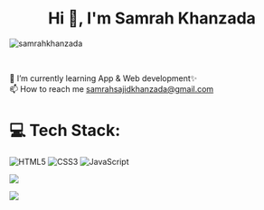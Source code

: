 <h1 align="center">Hi 👋, I'm Samrah Khanzada</h1>

<p align="left"> <img src="https://komarev.com/ghpvc/?username=samrahkhanzada&label=Profile%20views&color=0e75b6&style=flat" alt="samrahkhanzada" /> </p>
<br>

🌱 I’m currently learning App & Web development✨<br>
📫 How to reach me samrahsajidkhanzada@gmail.com

<h1>💻 Tech Stack:</h1> 
<!-- <img align="right" alt="Coding" width="400" src="https://miro.medium.com/v2/resize:fit:1100/1*gReLR6hZjwyBxHmfLN1AVw.gif"> -->


![HTML5](https://img.shields.io/badge/html5-%23E34F26.svg?style=for-the-badge&logo=html5&logoColor=white) ![CSS3](https://img.shields.io/badge/css3-%231572B6.svg?style=for-the-badge&logo=css3&logoColor=white) ![JavaScript](https://img.shields.io/badge/javascript-%23323330.svg?style=for-the-badge&logo=javascript&logoColor=%23F7DF1E)

![](https://github-readme-stats.vercel.app/api/top-langs/?username=samrahkhanzada&theme=dark&hide_border=false&include_all_commits=false&count_private=false&layout=compact)

[![](https://visitcount.itsvg.in/api?id=samrahkhanzada&icon=0&color=0)](https://visitcount.itsvg.in)
